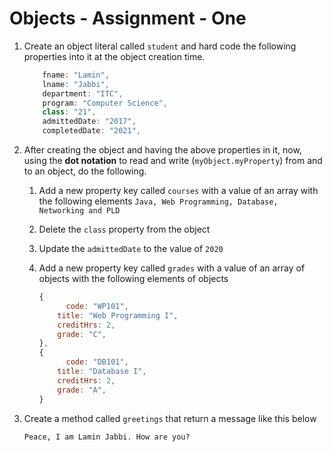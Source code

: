 # Objects - Assignment - One

1. Create an object literal called `student` and hard code the following properties into it at the object creation time.

   ```js
       fname: "Lamin",
       lname: "Jabbi",
       department: "ITC",
       program: "Computer Science",
       class: "21",
       admittedDate: "2017",
       completedDate: "2021",
   ```

2. After creating the object and having the above properties in it, now, using the **dot notation** to read and write (`myObject.myProperty`) from and to an object, do the following.

   1. Add a new property key called `courses` with a value of an array with the following elements `Java, Web Programming, Database, Networking and PLD`

   2. Delete the `class` property from the object

   3. Update the `admittedDate` to the value of `2020`

   4. Add a new property key called `grades` with a value of an array of objects with the following elements of objects

      ```js
      {
        	code: "WP101",
          title: "Web Programming I",
          creditHrs: 2,
          grade: "C",  
      },
      {
        	code: "DB101",
          title: "Database I",
          creditHrs: 2,
          grade: "A",  
      }
      ```

      

3. Create a method called `greetings` that return a message like this below

   ```
   Peace, I am Lamin Jabbi. How are you?
   ```

